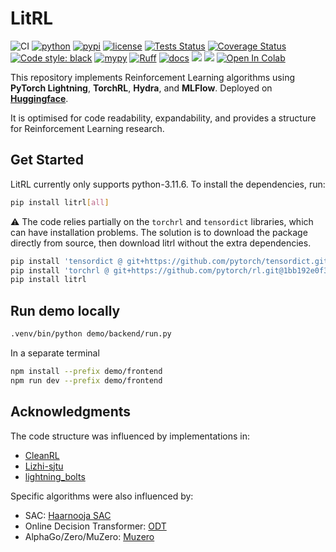 # LitRL

![CI](https://github.com/c-gohlke/litrl/workflows/CI/badge.svg)
[![python](https://img.shields.io/pypi/pyversions/litrl)](https://pypi.python.org/pypi/litrl)
[![pypi](https://img.shields.io/pypi/v/litrl.svg)](https://pypi.python.org/pypi/litrl)
[![license](https://img.shields.io/pypi/l/litrl.svg)](https://pypi.python.org/pypi/litrl)
[![Tests Status](https://github.com/c-gohlke/litrl/blob/main/docs/badges/junit-badge.svg)](https://pypi.org/project/pytest/)
[![Coverage Status](https://github.com/c-gohlke/litrl/blob/main/docs/badges/coverage-badge.svg)](https://pypi.org/project/pytest-cov/)
[![Code style: black](https://img.shields.io/badge/code%20style-black-000000.svg)](https://github.com/psf/black)
[![mypy](http://www.mypy-lang.org/static/mypy_badge.svg)](http://mypy-lang.org)
[![Ruff](https://img.shields.io/endpoint?url=https://raw.githubusercontent.com/astral-sh/ruff/main/assets/badge/v2.json)](https://github.com/astral-sh/ruff)
[![docs](https://img.shields.io/readthedocs/litrl)](https://litrl.readthedocs.io/en/latest/)
[<img src="https://img.shields.io/badge/%F0%9F%A4%97%20Models-Huggingface-F8D521">](https://huggingface.co/c-gohlke/litrl)
[<img src="https://img.shields.io/badge/%F0%9F%A4%97%20Demo-Huggingface-F8D521">](https://c-gohlke-litrl-demo.hf.space/folder/ConnectFour)
[![Open In Colab](https://colab.research.google.com/assets/colab-badge.svg)](https://colab.research.google.com/drive/14bwj9AiGAHqBXZGKRQr8lfYp81k0a1eC?usp=sharing)


This repository implements Reinforcement Learning algorithms using **PyTorch Lightning**, **TorchRL**, **Hydra**, and **MLFlow**. Deployed on [**Huggingface**](https://huggingface.co/collections/c-gohlke/litrl-65a6869c3bb0e70b416a18b6).

It is optimised for code readability, expandability, and provides a structure for Reinforcement Learning research.

## Get Started

LitRL currently only supports python-3.11.6. To install the dependencies, run:

```bash
pip install litrl[all]
```

:warning: The code relies partially on the `torchrl` and `tensordict` libraries, which can have installation problems. The solution is to download the package directly from source, then download litrl without the extra dependencies.

```bash
pip install 'tensordict @ git+https://github.com/pytorch/tensordict.git@c3caa7612275306ce72697a82d5252681ddae0ab'
pip install 'torchrl @ git+https://github.com/pytorch/rl.git@1bb192e0f3ad9e7b8c6fa769bfa3bb9d82ca4f29'
pip install litrl
```

## Run demo locally

```bash
.venv/bin/python demo/backend/run.py
```

In a separate terminal

```bash
npm install --prefix demo/frontend
npm run dev --prefix demo/frontend
```

## Acknowledgments

The code structure was influenced by implementations in:

- [CleanRL](https://github.com/vwxyzjn/cleanrl/tree/master)
- [Lizhi-sjtu](https://github.com/Lizhi-sjtu/DRL-code-pytorch)
- [lightning_bolts](https://github.com/Lightning-Universe/lightning-bolts/tree/master/src/pl_bolts/models/rl)

Specific algorithms were also influenced by:

- SAC: [Haarnooja SAC](https://github.com/haarnoja/sac)
- Online Decision Transformer: [ODT](https://github.com/facebookresearch/online-dt)
- AlphaGo/Zero/MuZero: [Muzero](https://github.com/werner-duvaud/muzero-general)